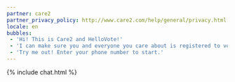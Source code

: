 ```yaml
---
partner: care2
partner_privacy_policy: http://www.care2.com/help/general/privacy.html
locale: en
bubbles:
 - 'Hi! This is Care2 and HelloVote!'
 - 'I can make sure you and everyone you care about is registered to vote.'
 - 'Try me out! Enter your phone number to start.'
---
```

{% include chat.html %}
